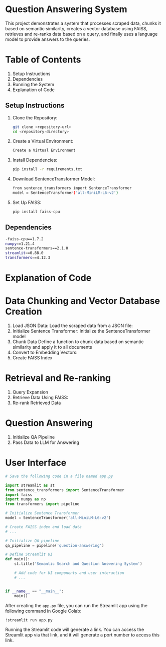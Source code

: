 # Question Answering System
This project demonstrates a system that processes scraped data, chunks it based on semantic similarity, creates a vector database using FAISS, retrieves and re-ranks data based on a query, and finally uses a language model to provide answers to the queries.

# Table of Contents
1. Setup Instructions
2. Dependencies
3. Running the System
4. Explanation of Code

## Setup Instructions

1. Clone the Repository:
    ```sh
    git clone <repository-url>
    cd <repository-directory>
    ```

2. Create a Virtual Environment:
    ```sh
    Create a Virtual Environment
    ```

3. Install Dependencies:
    ```sh
   pip install -r requirements.txt
    ```
4. Download SentenceTransformer Model:
   ```sh
   from sentence_transformers import SentenceTransformer
   model = SentenceTransformer('all-MiniLM-L6-v2')
   ```
5. Set Up FAISS:
   ```sh
   pip install faiss-cpu
   ```
## Dependencies
```sh
-faiss-cpu==1.7.2
numpy==1.21.4
sentence-transformers==2.1.0
streamlit==0.88.0
transformers==4.12.3
```
# Explanation of Code
  # Data Chunking and Vector Database Creation
  1. Load JSON Data:
     Load the scraped data from a JSON file:
  2. Initialize Sentence Transformer:
     Initialize the SentenceTransformer model
  3.  Chunk Data
      Define a function to chunk data based on semantic similarity and apply it to all documents
  4.  Convert to Embedding Vectors:
  5.  Create FAISS Index
  # Retrieval and Re-ranking
  1.  Query Expansion
  2.  Retrieve Data Using FAISS:
  3.  Re-rank Retrieved Data
  # Question Answering
  1. Initialize QA Pipeline
  2. Pass Data to LLM for Answering
  # User Interface    
```python
# Save the following code in a file named app.py

import streamlit as st
from sentence_transformers import SentenceTransformer
import faiss
import numpy as np
from transformers import pipeline

# Initialize Sentence Transformer
model = SentenceTransformer('all-MiniLM-L6-v2')

# Create FAISS index and load data
# ...

# Initialize QA pipeline
qa_pipeline = pipeline('question-answering')

# Define Streamlit UI
def main():
    st.title('Semantic Search and Question Answering System')

    # Add code for UI components and user interaction
    # ...


if __name__ == "__main__":
    main()
```

After creating the `app.py` file, you can run the Streamlit app using the following command in Google Colab:
```sh
!streamlit run app.py
```

Running the Streamlit code will generate a link. You can access the Streamlit app via that link, and it will generate a port number to access this link.


